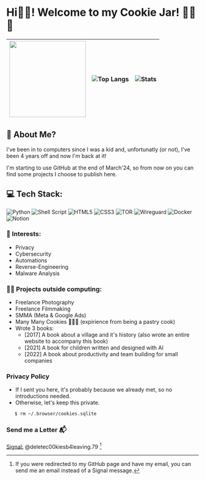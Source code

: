 # Hi🧑‍🍳! Welcome to my Cookie Jar! 🍪🍪🍪
<img src="https://media1.tenor.com/m/H3vGZ2eA49IAAAAC/cookie-monster.gif" style="height:200px;text-align:center"/> | ![Top Langs](https://github-readme-stats-90gzcblso-trshpuppy.vercel.app/api/top-langs/?username=deletec00kiesb4leaving&show_icons=true&layout=compact&theme=github_dark_dimmed&langs_count=6&border_radius=4.5) | ![Stats](https://github-readme-streak-stats.herokuapp.com/?user=deletec00kiesb4leaving&theme=github_dark_dimmed&hide_border=false)
| :---         |     :---:      |          ---: |


## 🤌 About Me? 
I've been in to computers since I was a kid and, unfortunatly (or not), I've been 4 years off and now I'm back at it!

I'm starting to use GitHub at the end of March'24, so from now on you can find some projects I choose to publish here.

## 💻 Tech Stack:
![Python](https://img.shields.io/badge/python-3670A0?style=for-the-badge&logo=python&logoColor=ffdd54) ![Shell Script](https://img.shields.io/badge/shell_script-%23121011.svg?style=for-the-badge&logo=gnu-bash&logoColor=white) ![HTML5](https://img.shields.io/badge/html5-%23E34F26.svg?style=for-the-badge&logo=html5&logoColor=white) ![CSS3](https://img.shields.io/badge/css3-%231572B6.svg?style=for-the-badge&logo=css3&logoColor=white) ![TOR](https://img.shields.io/badge/tor-%237E4798.svg?style=for-the-badge&logo=tor-project&logoColor=white) ![Wireguard](https://img.shields.io/badge/wireguard-%2388171A.svg?style=for-the-badge&logo=wireguard&logoColor=white) ![Docker](https://img.shields.io/badge/docker-%230db7ed.svg?style=for-the-badge&logo=docker&logoColor=white) ![Notion](https://img.shields.io/badge/Notion-%23000000.svg?style=for-the-badge&logo=notion&logoColor=white)
### 👀 Interests:
- Privacy
- Cybersecurity
- Automations
- Reverse-Engineering
- Malware Analysis

### 👷‍♂️ Projects outside computing:
  - Freelance Photography
  - Freelance Filmmaking
  - SMMA (Meta & Google Ads)
  - Many Many Cookies 🍪🍪🍪 (expirience from being a pastry cook)
  - Wrote 3 books:
    - [2017] A book about a village and it's history (also wrote an entire website to accompany this book)
    - [2021] A book for children written and designed with AI
    - [2022] A book about productivity and team building for small companies
   



### Privacy Policy
- If I sent you here, it's probably because we already met, so no introductions needed. 
- Otherwise, let's keep this private.
```Bash
   $ rm ~/.browser/cookies.sqlite
```

### Send me a Letter 📬
[Signal:](https://signal.me/#eu/uAD4w4Z9V8YN1mEO9buCakOS8DUpDz53OgT-iBr-hXx020T6KDBPVp-Rhzi_M1aJ) @deletec00kiesb4leaving.79 [^1]


[^1]: If you were redirected to my GitHub page and have my email, you can send me an email instead of a Signal message.
[^2]: To add line breaks within a footnote, prefix new lines with 2 spaces.
  This is a second line.

<!---
deletec00kiesb4leaving/deletec00kiesb4leaving is a ✨ special ✨ repository because its `README.md` (this file) appears on your GitHub profile.
You can click the Preview link to take a look at your changes.
--->
